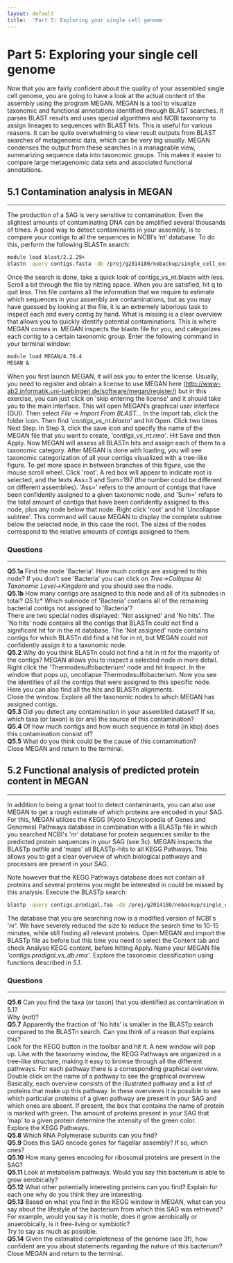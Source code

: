 ```yaml
---
layout: default
title:  'Part 5: Exploring your single cell genome'
---
```


# Part 5: Exploring your single cell genome

Now that you are fairly confident about the quality of your assembled single cell genome, 
you are going to have a look at the actual content of the assembly using the program MEGAN. 
MEGAN is a tool to visualize taxonomic and functional annotations identified through BLAST searches. 
It parses BLAST results and uses special algorithms and NCBI taxonomy to assign lineages to sequences with BLAST hits. 
This is useful for various reasons. It can be quite overwhelming to view result outputs from BLAST searches of metagenomic data, 
which can be very big usually. MEGAN condenses the output from these searches in a manageable view, summarizing sequence data into taxonomic groups. 
This makes it easier to compare large metagenomic data sets and associated functional annotations.

## 5.1 Contamination analysis in MEGAN
---

The production of a SAG is very sensitive to contamination. Even the slightest amounts of contaminating DNA can be amplified several thousands of times. 
A good way to detect contaminants in your assembly, is to compare your contigs to all the sequences in NCBI’s ‘nt’ database. 
To do this, perform the following BLASTn search:
```sh
module load blast/2.2.29+
blastn -query contigs.fasta -db /proj/g2014180/nobackup/single_cell_exercises/databases/nt -evalue 1e-5 -num_threads 8 -out contigs_vs_nt.blastn #[This shouldn’t take more than 4 minutes]
```

Once the search is done, take a quick look of contigs_vs_nt.blastn with less. Scroll a bit through the file by hitting space. 
When you are satisfied, hit q to quit less. This file contains all the information that we require to estimate which sequences in your assembly are 
contaminations, but as you may have guessed by looking at the file, it is an extremely laborious task to inspect each and every contig by hand. 
What is missing is a clear overview that allows you to quickly identify potential contaminations. This is where MEGAN comes in. 
MEGAN inspects the blastn file for you, and categorizes each contig to a certain taxonomic group.
Enter the following command in your terminal window:
```sh
module load MEGAN/4.70.4
MEGAN &
```

When you first launch MEGAN, it will ask you to enter the license. 
Usually, you need to register and obtain a license to use MEGAN here (http://www-ab2.informatik.uni-tuebingen.de/software/megan/register/) 
but in this exercise, you can just click on 'skip entering the license' and it should take you to the main interface.
This will open MEGAN’s graphical user interface (GUI). Then select *File -> Import From BLAST*…
In the Import tab, click the folder icon. Then find *'contigs_vs_nt.blastn'* and hit Open. Click two times Next Step. 
In Step 3, click the save icon and specify the name of the MEGAN file that you want to create, *'contigs_vs_nt.rma'*. Hit Save and then Apply. 
Now MEGAN will assess all BLASTn hits and assign each of them to a taxonomic category. 
After MEGAN is done with loading, you will see taxonomic categorization of all your contigs visualized with a tree-like figure. 
To get more space in between branches of this figure, use the mouse scroll wheel. Click 'root'. 
A red box will appear to indicate root is selected, and the texts Ass=3 and Sum=197 (the number could be different on different assemblies). 
'Ass=' refers to the amount of contigs that have been confidently assigned to a given taxonomic node, 
and 'Sum=' refers to the total amount of contigs that have been confidently assigned to this node, plus any node below that node.
Right click 'root' and hit 'Uncollapse subtree'. This command will cause MEGAN to display the complete subtree below the selected node, 
in this case the root. The sizes of the nodes correspond to the relative amounts of contigs assigned to them.


### Questions
---

**Q5.1a** Find the node 'Bacteria'. How much contigs are assigned to this node? If you don't see 'Bacteria' you can click on *Tree->Collapse* At *Taxonomic Level->Kingdom* and you should see the node.  
**Q5.1b** How many contigs are assigned to this node and all of its subnodes in total?
*Q5.1c** Which subnode of 'Bacteria' contains all of the remaining bacterial contigs not assigned to 'Bacteria'?  
There are two special nodes displayed: 'Not assigned' and 'No hits'. The 'No hits' node contains all the contigs that BLASTn could not find a significant hit for in the nt database. The 'Not assigned' node contains contigs for which BLASTn did find a hit for in nt, but MEGAN could not confidently assign it to a taxonomic node.  
**Q5.2** Why do you think BLASTn could not find a hit in nt for the majority of the contigs?
MEGAN allows you to inspect a selected node in more detail. Right click the 'Thermodesulfobacterium' node and hit Inspect. In the window that pops up, uncollapse Thermodesulfobacterium. Now you see the identities of all the contigs that were assigned to this specific node. Here you can also find all the hits and BLASTn alignments.  
Close the window.
Explore all the taxonomic nodes to which MEGAN has assigned contigs.  
**Q5.3** Did you detect any contamination in your assembled dataset? If so, which taxa (or taxon) is (or are) the source of this contamination?  
**Q5.4** Of how much contigs and how much sequence in total (in kbp) does this contamination consist of?  
**Q5.5** What do you think could be the cause of this contamination?  
Close MEGAN and return to the terminal.

## 5.2 Functional analysis of predicted protein content in MEGAN
---

In addition to being a great tool to detect contaminants, you can also use MEGAN to get a rough estimate of which proteins are encoded in your SAG. 
For this, MEGAN utilizes the KEGG (Kyoto Encyclopedia of Genes and Genomes) Pathways database in combination with a BLASTp file in which 
you searched NCBI's 'nr' database for protein sequences similar to the predicted protein sequences in your SAG (see 3c). 
MEGAN inspects the BLASTp outfile and 'maps' all BLASTp-hits to all KEGG Pathways. 
This allows you to get a clear overview of which biological pathways and processes are present in your SAG. 

Note however that the KEGG Pathways database does not contain all proteins and 
several proteins you might be interested in could be missed by this analysis.
Execute the BLASTp search:
```sh
blastp -query contigs.prodigal.faa -db /proj/g2014180/nobackup/single_cell_exercises/databases/db -evalue 1e-5 -num_threads 8 -out contigs.prodigal_vs_db.blastp
```

The database that you are searching now is a modified version of NCBI's 'nr'. 
We have severely reduced the size to reduce the search time to 10-15 minutes, while still finding all relevant proteins. 
Open MEGAN and import the BLASTp file as before but this time you need to select the Content tab and check Analyse KEGG content, before hitting Apply. 
Name your MEGAN file *'contigs.prodigal_vs_db.rma'*.
Explore the taxonomic classification using functions described in *5.1*.

### Questions
---

**Q5.6** Can you find the taxa (or taxon) that you identified as contamination in 5.1?  
Why (not)?  
**Q5.7** Apparently the fraction of ‘No hits’ is smaller in the BLASTp search compared to the BLASTn search. Can you think of a reason that explains this?  
Look for the KEGG button in the toolbar and hit it. A new window will pop up. Like with the taxonomy window, the KEGG Pathways are organized in a tree-like structure, making it easy to browse through all the different pathways.
For each pathway there is a corresponding graphical overview. Double click on the name of a pathway to see the graphical overview. Basically, each overview consists of the illustrated pathway and a list of proteins that make up this pathway. In these overviews it is possible to see which particular proteins of a given pathway are present in your SAG and which ones are absent. If present, the box that contains the name of protein is marked with green. The amount of proteins present in your SAG that ‘map’ to a given protein determine the intensity of the green color.  
Explore the KEGG Pathways.  
**Q5.8** Which RNA Polymerase subunits can you find?  
**Q5.9** Does this SAG encode genes for flagellar assembly? If so, which ones?   
**Q5.10** How many genes encoding for ribosomal proteins are present in the SAG?  
**Q5.11** Look at metabolism pathways. Would you say this bacterium is able to grow aerobically?  
**Q5.12** What other potentially interesting proteins can you find? Explain for each one why do you think they are interesting.  
**Q5.13** Based on what you find in the KEGG window in MEGAN, what can you say about the lifestyle of the bacterium from which this SAG was retrieved? For example, would you say it is motile, does it grow aerobically or anaerobically, is it free-living or symbiotic?  
Try to say as much as possible.  
**Q5.14** Given the estimated completeness of the genome (see 3f), how confident are you about statements regarding the nature of this bacterium?  
Close MEGAN and return to the terminal.  